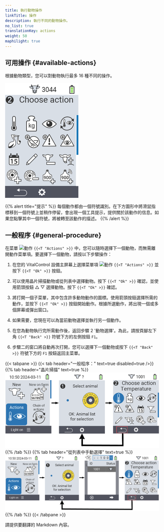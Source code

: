 ```yaml
---
title: 執行動物操作
linkTitle: 操作
description: 執行不同的動物操作。
no_list: true
translationKey: actions
weight: 50
maphilight: true
---
```

## 可用操作 {#available-actions}

根據動物類型，您可以對動物執行最多 16 種不同的操作。

<img src="images/menu2.png" alt="VitalControl Actions" title="Actions" usemap="#workmap" class="maphilight" />

<map name="workmap">
  <area shape="rect" coords="3,100,60,165" alt="Temperature" title="測量動物的發燒&#10;滑鼠點擊：打開文件" href="/en/docs/actions/measure-temperature/">
  <area shape="rect" coords="60,100,118,165" alt="Weighing" title="記錄動物的重量&#10;滑鼠點擊：打開文件" href="/en/docs/actions/record-weight/">
  <area shape="rect" coords="118,100,174,165" alt="Rating" title="評價您的動物&#10;滑鼠點擊：打開文件" href="/en/docs/actions/rating/">
  <area shape="rect" coords="174,100,230,165" alt="Chain of actions" title="應用和設置操作鏈&#10;滑鼠點擊：打開文件" href="/en/docs/chain-of-actions/">
   <area shape="rect" coords="3,165,60,225" alt="Calving" title="註冊分娩&#10;滑鼠點擊：打開文件" href="/en/docs/actions/calving/">
   <area shape="rect" coords="60,165,120,225" alt="Dry off" title=" 乾奶或將其添加到新鮮奶牛列表&#10;滑鼠點擊：打開文件" href="/en/docs/actions/dry-off/">
   <area shape="rect" coords="120,165,175,225" alt="Alarm" title="將動物添加或移除警報列表&#10;滑鼠點擊：打開文件" href="/en/docs/actions/alarm/">
   <area shape="rect" coords="175,165,230,225" alt="On watch" title="將動物放入觀察列表或移除&#10;滑鼠點擊：打開文件" href="/en/docs/actions/on-watch/">
   <area shape="rect" coords="3,225,60,280" alt="Animal history" title="查看動物的歷史&#10;滑鼠點擊：打開文件" href="/en/docs/actions/animal-history/">
   <area shape="rect" coords="60,225,120,280" alt="Edit" title="編輯所選動物的數據&#10;滑鼠點擊：打開文件" href="/en/docs/actions/edit/">
   <area shape="rect" coords="120,225,175,280" alt="Unregister" title="取消註冊動物&#10;滑鼠點擊：打開文件" href="/en/docs/actions/unregister/">
   <area shape="rect" coords="175,225,230,280" alt="Animal loss" title="註冊動物損失&#10;滑鼠點擊：打開文件" href="/en/docs/actions/animal-loss/">
   <area shape="rect" coords="3,280,60,337" alt="Link transponder" title="為動物分配一個應答器&#10;滑鼠點擊：打開文件" href="/en/docs/actions/link-transponder/">
   <area shape="rect" coords="55,280,120,337" alt="Unlink transponder" title="移除動物的應答器連結&#10;滑鼠點擊：打開文件" href="/en/docs/actions/unlink-transponder/">
   <area shape="rect" coords="120,280,175,337" alt="Link animal ID manually" title="為沒有國家動物 ID 的動物分配一個國家動物 ID&#10;滑鼠點擊：打開文件" href="/en/docs/actions/link-animal-id/#link-animal-id">
   <area shape="rect" coords="175,280,230,337" alt="Link animal ID with scan" title="為沒有國家動物 ID 的動物分配一個國家動物 ID&#10;滑鼠點擊：打開文件" href="/en/docs/actions/link-animal-id/#link-animal-id-with-electronic-ear-tag-scan">


<area shape="rect" coords="100,340,140,375" alt="設定" title="呼叫設定&#10;滑鼠點擊：前往文件" href="/en/docs/actions/setting/">
</map>

{{% alert title="提示" %}}
每個動作都由一個符號識別。在下方圖形中將滑鼠指標移到一個符號上並稍作停留，會出現一個工具提示，提供關於該動作的信息。如果您點擊其中一個符號，將被轉至該動作的描述。
{{% /alert %}}

## 一般程序 {#general-procedure}

在菜單 <img src="/icons/actions.svg" width="40" align="bottom" alt="動作" /> `{{<T "Actions" >}}` 中，您可以隨時選擇下一個動物，而無需離開動作菜單項。要選擇下一個動物，請按以下步驟操作：

1. 在您的 VitalControl 設備主屏幕上選擇菜單項 <img src="/icons/actions.svg" width="40" align="bottom" alt="動作" /> `{{<T "Actions" >}}` 並按下 `{{<T "Ok" >}}` 按鈕。

2. 可以使用晶片掃描動物或從列表中選擇動物。按下 `{{<T "Ok" >}}` 確認，並使用箭頭按鈕 △ ▽ 選擇動物。按下 `{{<T "Ok" >}}` 確認。

3. 將打開一個子菜單，其中包含許多動物動作的圖標。使用箭頭按鈕選擇所需的動作，並按下 `{{<T "Ok" >}}` 按鈕開始動作。根據所選動作，將出現一個或多個屏幕或彈出窗口。

4. 如果需要，您現在可以為當前動物選擇並執行另一個動作。

5. 在您為動物執行完所需動作後，返回步驟 2 '動物選擇'。為此，請按頁腳左下角 `{{<T "Back" >}}` 符號下方的左側按鈕 `F1`。

6. 步驟二的窗口將自動再次打開，您可以選擇下一個動物或按下 `{{<T "Back" >}}` 符號下方的 `F1` 按鈕返回主菜單。

{{< tabpane >}}
{{< tab header="一般程序：" text=true disabled=true />}}
{{% tab header="晶片掃描" text=true %}}
![VitalControl: 菜單動作一般程序](images/next-animal-scan.png "執行動物動作，通過掃描選擇")
{{% /tab %}}
{{% tab header="從列表中手動選擇" text=true %}}
![VitalControl: 菜單動作一般程序](images/next-animal-manual-select.png "執行動物動作，手動選擇")
{{% /tab %}}
{{< /tabpane >}}

請提供要翻譯的 Markdown 內容。
